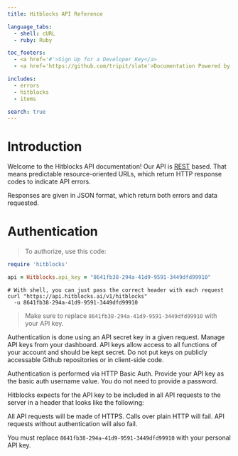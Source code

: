 ```yaml
---
title: Hitblocks API Reference

language_tabs:
  - shell: cURL
  - ruby: Ruby

toc_footers:
  - <a href='#'>Sign Up for a Developer Key</a>
  - <a href='https://github.com/tripit/slate'>Documentation Powered by Slate</a>

includes:
  - errors
  - hitblocks
  - items

search: true
---
```


# Introduction

Welcome to the Hitblocks API documentation! Our API is
[REST](https://en.wikipedia.org/wiki/Representational_state_transfer) based. That means
predictable resource-oriented URLs, which return HTTP response codes to
indicate API errors.

Responses are given in JSON format, which return both errors and data requested.

# Authentication

> To authorize, use this code:

```ruby
require 'hitblocks'

api = Hitblocks.api_key = "8641fb38-294a-41d9-9591-3449dfd99910"
```

```shell
# With shell, you can just pass the correct header with each request
curl "https://api.hitblocks.ai/v1/hitblocks"
  -u 8641fb38-294a-41d9-9591-3449dfd99910
```

> Make sure to replace `8641fb38-294a-41d9-9591-3449dfd99910` with your API key.

Authentication is done using an API secret key in a given request. Manage API
keys from your dashboard. API keys allow access to all functions of your account
and should be kept secret. Do not put keys on publicly accessable Github
repositories or in client-side code.

Authentication is performed via HTTP Basic Auth. Provide your API key as the
basic auth username value. You do not need to provide a password.

Hitblocks expects for the API key to be included in all API requests to the server in a header that looks like the following:

All API requests will be made of HTTPS. Calls over plain HTTP will fail. API
requests without authentication will also fail.

<aside class="notice">
You must replace <code>8641fb38-294a-41d9-9591-3449dfd99910</code> with your personal API key.
</aside>
